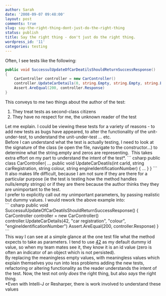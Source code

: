 ```yaml
---
author: Sarah
date: '2008-09-07 09:48:00'
layout: post
comments: true
slug: say-the-right-thing-dont-just-do-the-right-thing
status: publish
title: Say the right thing - don't just do the right thing.
wordpress_id: '11'
categories: testing
---
```


Often, I see tests like the following:
``` csharp
public void SuccessulUpdateOfCarDeatilsShouldReturnSuccessResponse()
{
	CarController controller = new CarController()
	controller.UpdateCarDetails(0, string.Empty, string.Empty, string.Empty)
	Assert.AreEqual(200, controller.Response)
}
```
<div>This conveys to me two things about the author of the test:</div>
<div>
<ol>
	<li>They treat tests as second-class citizens</li>
	<li>They have no respect for me, the unknown reader of the test</li>
</ol>
<div>Let me explain. I could be viewing these tests for a variety of reasons - to add new tests as bugs have appeared, to alter the functionality of the unit-under-test, to understand the unit-under-test ... etc.</div>
<div>Before I can understand what the test is actually testing, I need to look at the signature of the class (ie open the file, navigate to the constructor...) to determine what the string.empty and zeros are representing.  This takes extra effort on my part to understand the intent of the test*.
``` csharp
public class CarController{
	...
	public void UpdateCarDeatils(int carId, string carRegistration, string colour, string engineIdentificationNumber)
	{
		...
	}
}
```
</div>
<div>It also makes life difficult, because I am not sure if they are there for a particular purpose (ie the test is testing how the method handles nulls/empty strings) or if they are there because the author thinks they they are unimportant to the test.</div>
<div>I prefer to explicitly call out my unimportant parameters, by passing realistic but dummy values. I would rework the above example into:</div>
<div>
``` csharp
public void SuccessulUpdateOfCarDeatilsShouldReturnSuccessResponse()
{
	CarController controller = new CarController()
	controller.UpdateCarDetails(42, "car registration", "colour", "engineIdentificationNumber")
	Assert.AreEqual(200, controller.Response)
}
```
</div>
<div>This way I can see at a simple glance at the one test file what the method expects to take as parameters. I tend to use <a href="http://en.wikipedia.org/wiki/Answer_to_Life,_the_Universe,_and_Everything">42</a> as my default dummy id value, so when my team mates see it, they know it is an id value (zero is often an indicator of an object which is not persisted).</div>
<div>By replacing the meaningless empty values, with meaningless values which explain themselves you run into less problems adding the new tests, refactoring or altering functionality as the reader understands the intent of the test. Now, the test not only <span style="font-style:italic;">does</span> the right thing, but also <span style="font-style:italic;">says</span> the right thing.</div>
<div>*Even with Intelli-J or Resharper, there is work involved to understand these values</div>
</div>